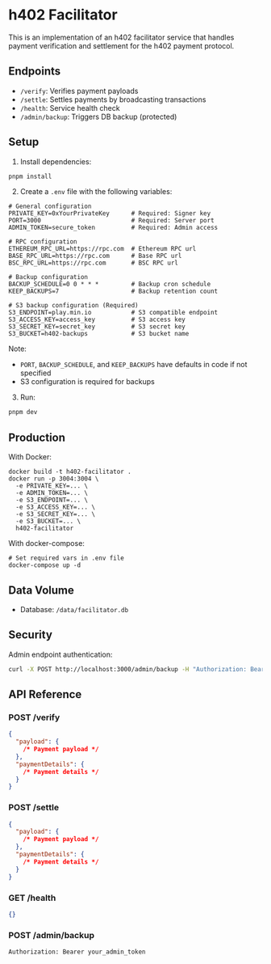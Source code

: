 # h402 Facilitator

This is an implementation of an h402 facilitator service that handles payment verification and settlement for the h402 payment protocol.

## Endpoints

- `/verify`: Verifies payment payloads
- `/settle`: Settles payments by broadcasting transactions
- `/health`: Service health check
- `/admin/backup`: Triggers DB backup (protected)

## Setup

1. Install dependencies:

```bash
pnpm install
```

2. Create a `.env` file with the following variables:

```env
# General configuration
PRIVATE_KEY=0xYourPrivateKey      # Required: Signer key
PORT=3000                         # Required: Server port
ADMIN_TOKEN=secure_token          # Required: Admin access

# RPC configuration
ETHEREUM_RPC_URL=https://rpc.com  # Ethereum RPC url
BASE_RPC_URL=https://rpc.com      # Base RPC url
BSC_RPC_URL=https://rpc.com       # BSC RPC url

# Backup configuration
BACKUP_SCHEDULE=0 0 * * *         # Backup cron schedule
KEEP_BACKUPS=7                    # Backup retention count

# S3 backup configuration (Required)
S3_ENDPOINT=play.min.io           # S3 compatible endpoint
S3_ACCESS_KEY=access_key          # S3 access key
S3_SECRET_KEY=secret_key          # S3 secret key
S3_BUCKET=h402-backups            # S3 bucket name
```

Note:

- `PORT`, `BACKUP_SCHEDULE`, and `KEEP_BACKUPS` have defaults in code if not specified
- S3 configuration is required for backups

3. Run:

```bash
pnpm dev
```

## Production

With Docker:

```
docker build -t h402-facilitator .
docker run -p 3004:3004 \
  -e PRIVATE_KEY=... \
  -e ADMIN_TOKEN=... \
  -e S3_ENDPOINT=... \
  -e S3_ACCESS_KEY=... \
  -e S3_SECRET_KEY=... \
  -e S3_BUCKET=... \
  h402-facilitator
```

With docker-compose:

```
# Set required vars in .env file
docker-compose up -d
```

## Data Volume

- Database: `/data/facilitator.db`

## Security

Admin endpoint authentication:

```bash
curl -X POST http://localhost:3000/admin/backup -H "Authorization: Bearer your_admin_token"
```

## API Reference

### POST /verify

```json
{
  "payload": {
    /* Payment payload */
  },
  "paymentDetails": {
    /* Payment details */
  }
}
```

### POST /settle

```json
{
  "payload": {
    /* Payment payload */
  },
  "paymentDetails": {
    /* Payment details */
  }
}
```

### GET /health

```json
{}
```

### POST /admin/backup

```
Authorization: Bearer your_admin_token
```
